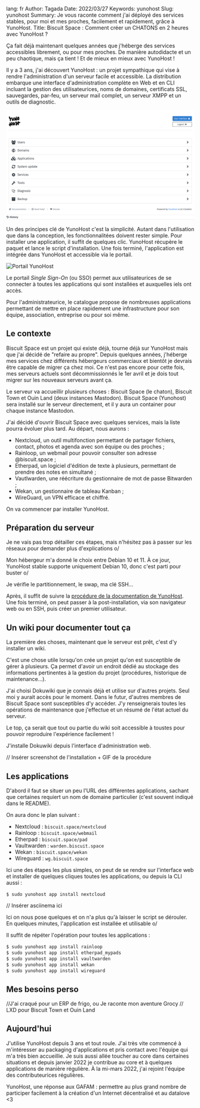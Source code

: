 lang: fr
Author: Tagada 
Date: 2022/03/27
Keywords: yunohost
Slug: yunohost
Summary: Je vous raconte comment j'ai déployé des services stables, pour moi et mes proches, facilement et rapidement, grâce à YunoHost.
Title: Biscuit Space : Comment créer un CHATONS en 2 heures avec YunoHost ?

Ça fait déjà maintenant quelques années que j'héberge des services accessibles
librement, ou pour mes proches. De manière autodidacte et un peu chaotique, mais
ça tient ! Et de mieux en mieux avec YunoHost !

Il y a 3 ans, j'ai découvert YunoHost : un projet sympathique qui vise à rendre
l'administration d'un serveur facile et accessible. La distribution embarque
une interface d'administration complète en Web et en CLI incluant la gestion des
utilisateurices, noms de domaines, certificats SSL, sauvegardes, par-feu, un
serveur mail complet, un serveur XMPP et un outils de diagnostic.

![Administration Web de YunoHost](/static/img/biscuitspace/yunohost-admin.png)

Un des principes clé de YunoHost c'est la simplicité. Autant dans l'utilisation
que dans la conception, les fonctionnalitées doivent rester simple. Pour 
installer une application, il suffit de quelques clic. YunoHost récupère le
paquet et lance le script d'installation. Une fois terminé, l'application est
intégrée dans YunoHost et accessible via le portail.

![Portail YunoHost](https://yunohost.org/_images/home_panel.jpg)

Le portail *Single Sign-On* (ou SSO) permet aux utilisateurices de se connecter
à toutes les applications qui sont installées et auxquelles iels ont accès.

Pour l'administrateurice, le catalogue propose de nombreuses applications 
permettant de mettre en place rapidement une infrastructure pour son équipe,
association, entreprise ou pour soi même.


## Le contexte

Biscuit Space est un projet qui existe déjà, tourne déjà sur YunoHost mais que
j'ai décidé de "refaire au propre". Depuis quelques années, j'héberge mes
services chez différents hébergeurs commerciaux et bientôt je devrais être
capable de migrer ça chez moi. Ce n'est pas encore pour cette fois, mes serveurs
actuels sont décommissionnés le 1er avril et je dois tout migrer sur les
nouveaux serveurs avant ça.

Le serveur va accueillir plusieurs choses : Biscuit Space (le chaton), Biscuit
Town et Ouin Land (deux instances Mastodon). Biscuit Space (Yunohost) sera
installé sur le serveur directement, et il y aura un container pour chaque
instance Mastodon.

J'ai décidé d'ouvrir Biscuit Space avec quelques services, mais la liste pourra
évoluer plus tard. Au départ, nous aurons :

- Nextcloud, un outil multifonction permettant de partager fichiers, contact,
photos et agenda avec son équipe ou des proches ;
- Rainloop, un webmail pour pouvoir consulter son adresse @biscuit.space ;
- Etherpad, un logiciel d'édition de texte à plusieurs, permettant de prendre
des notes en simultané ;
- Vautlwarden, une réécriture du gestionnaire de mot de passe Bitwarden ;
- Wekan, un gestionnaire de tableau Kanban ;
- WireGuard, un VPN efficace et chiffré.

On va commencer par installer YunoHost.


## Préparation du serveur

Je ne vais pas trop détailler ces étapes, mais n'hésitez pas à passer sur les
réseaux pour demander plus d'explications o/

Mon hébergeur m'a donné le choix entre Debian 10 et 11. À ce jour, YunoHost
stable supporte uniquement Debian 10, donc c'est parti pour buster o/

Je vérifie le partitionnement, le swap, ma clé SSH...

Après, il suffit de suivre la [procédure de la documentation de YunoHost](https://yunohost.org/fr/install/hardware:vps_debian). Une fois terminé, on peut passer à la post-installation,
via son navigateur web ou en SSH, puis créer un premier utilisateur.


## Un wiki pour documenter tout ça

La première des choses, maintenant que le serveur est prêt, c'est d'y installer
un wiki.

C'est une chose utile lorsqu'on crée un projet qu'on est susceptible de gérer à
plusieurs. Ça permet d'avoir un endroit dédié au stockage des informations
pertinentes à la gestion du projet (procédures, historique de maintenance...).

J'ai choisi Dokuwiki que je connais déjà et utilise sur d'autres projets. Seul
moi y aurait accès pour le moment. Dans le futur, d'autres membres de Biscuit
Space sont susceptibles d'y accéder. J'y renseignerais toutes les opérations de
maintenance que j'effectue et un résumé de l'état actuel du serveur.

Le top, ça serait que tout ou partie du wiki soit accessible à toustes pour
pouvoir reproduire l'expérience facilement !

J'installe Dokuwiki depuis l'interface d'administration web.

// Insérer screenshot de l'installation + GIF de la procédure


## Les applications

D'abord il faut se situer un peu l'URL des différentes applications, sachant que
certaines requiert un nom de domaine particulier (c'est souvent indiqué dans le
README).

On aura donc le plan suivant :

- Nextcloud : `biscuit.space/nextcloud`
- Rainloop : `biscuit.space/webmail`
- Etherpad : `biscuit.space/pad`
- Vaultwarden : `warden.biscuit.space`
- Wekan : `biscuit.space/wekan`
- Wireguard : `wg.biscuit.space`

Ici une des étapes les plus simples, on peut de se rendre sur l'interface web et
installer de quelques cliques toutes les applications, ou depuis la CLI aussi :

```
$ sudo yunohost app install nextcloud
```

// Insérer asciinema ici

Ici on nous pose quelques et on n'a plus qu'à laisser le script se dérouler. En
quelques minutes, l'application est installée et utilisable o/

Il suffit de répéter l'opération pour toutes les applications :

```
$ sudo yunohost app install rainloop
$ sudo yunohost app install etherpad_mypads
$ sudo yunohost app install vaultwarden
$ sudo yunohost app install wekan
$ sudo yunohost app install wireguard
```

## Mes besoins perso

//J'ai craqué pour un ERP de frigo, ou Je raconte mon aventure Grocy
// LXD pour Biscuit Town et Ouin Land


## Aujourd'hui

J'utilise YunoHost depuis 3 ans et tout roule. J'ai très vite commencé à
m'intéresser au packaging d'applications et pris contact avec l'équipe qui m'a
très bien accueillie. Je suis aussi allée toucher au core dans certaines
situations et depuis janvier 2022 je contribue au core et à quelques
applications de manière régulière. À la mi-mars 2022, j'ai rejoint l'équipe des
contributeurices régulières.

YunoHost, une réponse aux GAFAM : permettre au plus grand nombre de participer
facilement à la création d'un Internet décentralisé et au datalove <3
